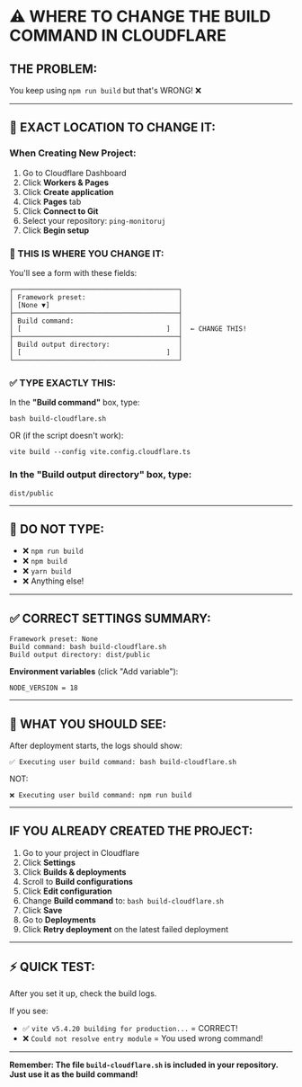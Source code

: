 # ⚠️ WHERE TO CHANGE THE BUILD COMMAND IN CLOUDFLARE

## THE PROBLEM:
You keep using `npm run build` but that's WRONG! ❌

---

## 📍 EXACT LOCATION TO CHANGE IT:

### When Creating New Project:

1. Go to Cloudflare Dashboard
2. Click **Workers & Pages**
3. Click **Create application**
4. Click **Pages** tab
5. Click **Connect to Git**
6. Select your repository: `ping-monitoruj`
7. Click **Begin setup**

### 🔴 THIS IS WHERE YOU CHANGE IT:

You'll see a form with these fields:

```
┌─────────────────────────────────────────┐
│ Framework preset:                       │
│ [None ▼]                                │
├─────────────────────────────────────────┤
│ Build command:                          │
│ [                                    ]  │  ← CHANGE THIS!
├─────────────────────────────────────────┤
│ Build output directory:                 │
│ [                                    ]  │
└─────────────────────────────────────────┘
```

### ✅ TYPE EXACTLY THIS:

In the **"Build command"** box, type:

```
bash build-cloudflare.sh
```

OR (if the script doesn't work):

```
vite build --config vite.config.cloudflare.ts
```

### In the **"Build output directory"** box, type:

```
dist/public
```

---

## 🚫 DO NOT TYPE:

- ❌ `npm run build`
- ❌ `npm build`
- ❌ `yarn build`
- ❌ Anything else!

---

## ✅ CORRECT SETTINGS SUMMARY:

```
Framework preset: None
Build command: bash build-cloudflare.sh
Build output directory: dist/public
```

**Environment variables** (click "Add variable"):
```
NODE_VERSION = 18
```

---

## 📸 WHAT YOU SHOULD SEE:

After deployment starts, the logs should show:

```
✅ Executing user build command: bash build-cloudflare.sh
```

NOT:
```
❌ Executing user build command: npm run build
```

---

## IF YOU ALREADY CREATED THE PROJECT:

1. Go to your project in Cloudflare
2. Click **Settings**
3. Click **Builds & deployments**
4. Scroll to **Build configurations**
5. Click **Edit configuration**
6. Change **Build command** to: `bash build-cloudflare.sh`
7. Click **Save**
8. Go to **Deployments**
9. Click **Retry deployment** on the latest failed deployment

---

## ⚡ QUICK TEST:

After you set it up, check the build logs.

If you see:
- ✅ `vite v5.4.20 building for production...` = CORRECT!
- ❌ `Could not resolve entry module` = You used wrong command!

---

**Remember: The file `build-cloudflare.sh` is included in your repository. Just use it as the build command!**
